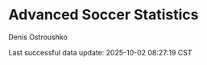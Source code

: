 # Advanced Soccer Statistics
Denis Ostroushko

<!-- gfm -->

Last successful data update: 2025-10-02 08:27:19 CST
